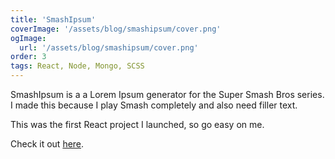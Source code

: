 ```yaml
---
title: 'SmashIpsum'
coverImage: '/assets/blog/smashipsum/cover.png'
ogImage:
  url: '/assets/blog/smashipsum/cover.png'
order: 3
tags: React, Node, Mongo, SCSS
---
```


SmashIpsum is a a Lorem Ipsum generator for the Super Smash Bros series. I made this because I play Smash completely and also need filler text.

This was the first React project I launched, so go easy on me.

Check it out <a href="https://smashipsum.herokuapp.com/" target="_blank">here</a>.
